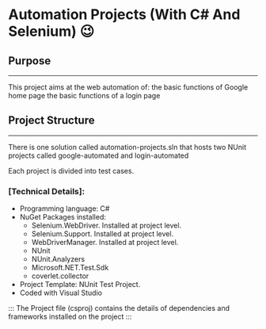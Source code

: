 # Automation Projects (With C# And Selenium) :wink: 

## Purpose
---
This project aims at the web automation of:
the basic functions of Google home page 
the basic functions of a login page



## Project Structure
---

There is one solution called automation-projects.sln that hosts two NUnit projects called google-automated and login-automated

Each project is divided into test cases.



### [Technical Details]:


+ Programming language: C#
+ NuGet Packages installed: 
  - Selenium.WebDriver. Installed at project level.
  - Selenium.Support. Installed at project level.
  - WebDriverManager. Installed at project level.
  - NUnit
  - NUnit.Analyzers
  - Microsoft.NET.Test.Sdk
  - coverlet.collector
+ Project Template: NUnit Test Project.
+ Coded with Visual Studio



::: The Project file (csproj) contains the details of dependencies and frameworks installed on the project :::

